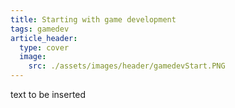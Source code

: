 ```yaml
---
title: Starting with game development
tags: gamedev
article_header:
  type: cover
  image:
    src: ./assets/images/header/gamedevStart.PNG
---
```


text to be inserted